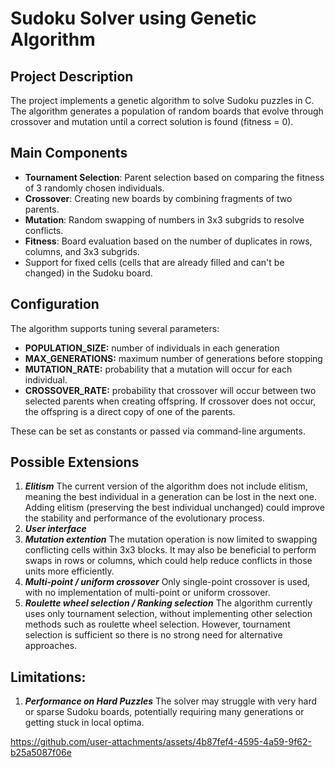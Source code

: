 # Sudoku Solver using Genetic Algorithm

## Project Description
The project implements a genetic algorithm to solve Sudoku puzzles in C. The algorithm generates a population of random boards that evolve through crossover and mutation until a correct solution is found (fitness = 0).

## Main Components
- **Tournament Selection**: Parent selection based on comparing the fitness of 3 randomly chosen individuals.
- **Crossover**: Creating new boards by combining fragments of two parents.
- **Mutation**: Random swapping of numbers in 3x3 subgrids to resolve conflicts.
- **Fitness**: Board evaluation based on the number of duplicates in rows, columns, and 3x3 subgrids.
- Support for fixed cells (cells that are already filled and can't be changed) in the Sudoku board.

## Configuration

The algorithm supports tuning several parameters:
- **POPULATION_SIZE:** number of individuals in each generation
- **MAX_GENERATIONS:** maximum number of generations before stopping
- **MUTATION_RATE:** probability that a mutation will occur for each individual.
- **CROSSOVER_RATE:** probability that crossover will occur between two selected parents when creating offspring. If crossover does not occur, the offspring is a direct copy of one of the parents.

These can be set as constants or passed via command-line arguments.

## Possible Extensions
1. _**Elitism**_
The current version of the algorithm does not include elitism, meaning the best individual in a generation can be lost in the next one. Adding elitism (preserving the best individual unchanged) could improve the stability and performance of the evolutionary process.
2. _**User interface**_
3. _**Mutation extention**_
The mutation operation is now limited to swapping conflicting cells within 3x3 blocks. It may also be beneficial to perform swaps in rows or columns, which could help reduce conflicts in those units more efficiently.
4. _**Multi-point / uniform crossover**_
Only single-point crossover is used, with no implementation of multi-point or uniform crossover.
5. _**Roulette wheel selection / Ranking selection**_
The algorithm currently uses only tournament selection, without implementing other selection methods such as roulette wheel selection. However, tournament selection is sufficient so there is no strong need for alternative approaches.

## Limitations:
1.	_**Performance on Hard Puzzles**_
The solver may struggle with very hard or sparse Sudoku boards, potentially requiring many generations or getting stuck in local optima.

https://github.com/user-attachments/assets/4b87fef4-4595-4a59-9f62-b25a5087f06e

